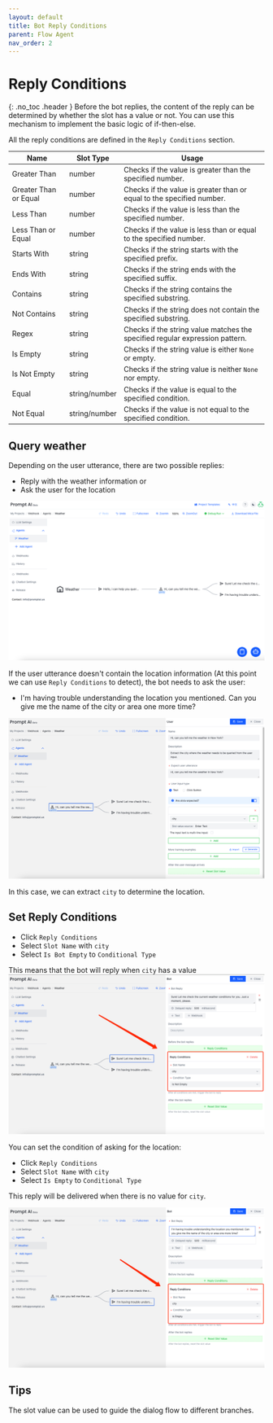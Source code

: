 ```yaml
---
layout: default
title: Bot Reply Conditions
parent: Flow Agent
nav_order: 2
---
```

# Reply Conditions
{: .no_toc .header }
Before the bot replies, the content of the reply can be determined by whether the slot has a value or not. You can use this mechanism to implement the  basic logic of if-then-else. 

All the reply conditions are defined in the `Reply Conditions` section.

| Name                  | Slot Type     | Usage                                                                        |
|-----------------------|---------------|------------------------------------------------------------------------------|
| Greater Than          | number        | Checks if the value is greater than the specified number.                    |
| Greater Than or Equal | number        | Checks if the value is greater than or equal to the specified number.        |
| Less Than             | number        | Checks if the value is less than the specified number.                       |
| Less Than or Equal    | number        | Checks if the value is less than or equal to the specified number.           |
| Starts With           | string        | Checks if the string starts with the specified prefix.                       |
| Ends With             | string        | Checks if the string ends with the specified suffix.                         |
| Contains              | string        | Checks if the string contains the specified substring.                       |
| Not Contains          | string        | Checks if the string does not contain the specified substring.               |
| Regex                 | string        | Checks if the string value matches the specified regular expression pattern. |
| Is Empty              | string        | Checks if the string value is either `None` or empty.                        |
| Is Not Empty          | string        | Checks if the string value is neither `None` nor empty.                      |
| Equal                 | string/number | Checks if the value is equal to the specified condition.                     |
| Not Equal             | string/number | Checks if the value is not equal to the specified condition.                 |


## Query weather 
Depending on the user utterance, there are two possible replies:
- Reply with the weather information or
- Ask the user for the location
  
![entire_agent.png](entire_agent.png)

If the user utterance doesn't contain the location information (At this point we can use `Reply Conditions` to detect), the bot needs to ask the user:
- I'm having trouble understanding the location you mentioned. Can you give me the name of the city or area one more time?

![extract_city.png](extract_city.png)

In this case, we can extract `city` to determine the location.  

## Set Reply Conditions
- Click `Reply Conditions`
- Select `Slot Name` with `city`
- Select `Is Bot Empty` to `Conditional Type`

This means that the bot will reply when `city` has a value
![query.png](query.png)

You can set the condition of asking for the location:
- Click `Reply Conditions`
- Select `Slot Name` with `city`
- Select `Is Empty` to `Conditional Type`

This reply will be delivered when there is no value for `city`.

![ask_again.png](ask_again.png)

## Tips
The slot value can be used to guide the dialog flow to different branches. 
